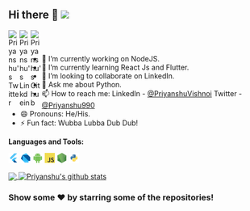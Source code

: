 ## Hi there 👋  ![](https://komarev.com/ghpvc/?username=priyanshuvishnoi)


<a href="https://twitter.com/Priyanshu990">
  <img align="left" alt="Priyanshu's Twitter" width="22px" src="https://cdn.jsdelivr.net/npm/simple-icons@v3/icons/twitter.svg" />
</a>
<a href="https://www.linkedin.com/in/priyanshu-vishnoi-53b816169/">
  <img align="left" alt="Priyanshu's Linkdein" width="22px" src="https://cdn.jsdelivr.net/npm/simple-icons@v3/icons/linkedin.svg" />
</a>
<a href="https://github.com/priyanshuvishnoi">
  <img align="left" alt="Priyanshu's Github" width="22px" src="https://cdn.jsdelivr.net/npm/simple-icons@v3/icons/github.svg" />
</a>

<br/>
<br/>


- 🔭 I’m currently working on NodeJS.
- 🌱 I’m currently learning React Js and Flutter.
- 👯 I’m looking to collaborate on LinkedIn.
- 💬 Ask me about Python. 
- 📫 How to reach me:  LinkedIn - [@PriyanshuVishnoi](https://www.linkedin.com/in/priyanshu-vishnoi-53b816169/)   Twitter - [@Priyanshu990](https://twitter.com/Priyanshu990) 
- 😄 Pronouns: He/His.
- ⚡ Fun fact: Wubba Lubba Dub Dub!

**Languages and Tools:**  

<code><img height="20" src="https://raw.githubusercontent.com/github/explore/80688e429a7d4ef2fca1e82350fe8e3517d3494d/topics/flutter/flutter.png"></code>
<code><img height="20" src="https://raw.githubusercontent.com/github/explore/80688e429a7d4ef2fca1e82350fe8e3517d3494d/topics/dart/dart.png"></code>
<code><img height="20" src="https://raw.githubusercontent.com/github/explore/80688e429a7d4ef2fca1e82350fe8e3517d3494d/topics/android/android.png"></code>
<code><img height="20" src="https://raw.githubusercontent.com/github/explore/80688e429a7d4ef2fca1e82350fe8e3517d3494d/topics/javascript/javascript.png"></code>
<code><img height="20" src="https://raw.githubusercontent.com/github/explore/80688e429a7d4ef2fca1e82350fe8e3517d3494d/topics/nodejs/nodejs.png"></code> 
<code><img height="20" src="https://raw.githubusercontent.com/github/explore/80688e429a7d4ef2fca1e82350fe8e3517d3494d/topics/python/python.png"></code> 

<a href="https://github.com/priyanshuvishnoi">
  <img align="center" src="https://github-readme-stats.vercel.app/api/top-langs/?username=priyanshuvishnoi&theme=dark&hide_langs_below=1&count_private=true" />
</a>
<a href="https://github.com/priyanshuvishnoi">
 <img align="center" src="https://github-readme-stats.vercel.app/api?username=priyanshuvishnoi&show_icons=true&theme=dracula&line_height=30&count_private=true" alt="Priyanshu's github stats"/>
</a>

### Show some ❤️ by starring some of the repositories!

</div>
